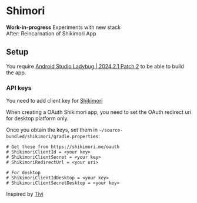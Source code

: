 # Shimori
**Work-in-progress** Experiments with new stack  
After: Reincarnation of Shikimori App

## Setup
You require [Android Studio Ladybug | 2024.2.1 Patch 2](https://developer.android.com/studio/archive) to be able to build the app.

### API keys

You need to add client key for [Shikimori](https://shikimori.me/oauth)

When creating a OAuth Shikimori app, you need to set the OAuth redirect uri for desktop platform only.

Once you obtain the keys, set them in `~/source-bundled/shikimori/gradle.properties`:

```
# Get these from https://shikimori.me/oauth
# ShikimoriClientId = <your key>
# ShikimoriClientSecret = <your key>
# ShikimoriRedirectUrl = <your uri>

# For desktop
# ShikimoriClientIdDesktop = <your key>
# ShikimoriClientSecretDesktop = <your key>
```

Inspired by [Tivi](https://github.com/chrisbanes/tivi)
